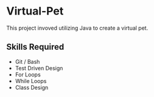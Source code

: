 # Virtual-Pet
This project invoved utilizing Java to create a virtual pet.

## Skills Required
* Git / Bash
* Test Driven Design
* For Loops
* While Loops
* Class Design

